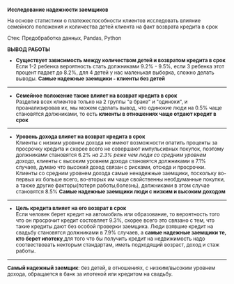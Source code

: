 <span style="font-size: smaller;">

**Исследование надежности заемщиков**

На основе статистики о платежеспособности клиентов исследовать влияние семейного положения и количества детей клиента на факт возврата кредита в срок	

Стек: Предобработка данных, Pandas, Python

**ВЫВОД РАБОТЫ**
* **Существует зависимость между количеством детей и возвратом кредита в срок**  <br/>
Если 1-2 ребенка вероятность стать должниками 9.2% - 9.5%, если 3 ребенка этот процент падает до 8.2%, для 4 детей у нас маленькая выборка, сложно делать выводы. **Самые надежные заемщики - клиенты без детей**
---
* **Семейное положение также влияет на возврат кредита в срок**<br/>
Разделив всех клиентов только на 2 группы "в браке" и "одиноки", и проанализировав их, мы можем сделать вывод, что одинокие люди на 0.5% чаще становятся должниками, то есть **клиенты в отношениях чаще отдают кредит в срок**
---
* **Уровень дохода влияет на возврат кредита в срок**<br/>
Клиенты с низким уровнем дохода не имеют возможности опатить проценты за просрочку кредита и скорее всего не совершают импульсивных покупок, поэтому должниками становятся 6.2% *на 2.3% реже чем люди со средним уровнем дохода*, клиенты с высоким уровнем дохода становятся должниками в 7.1% случаев, думаю что высокий доход связан с рисками, отсюда и просрочки. Клиенты со средним уровнем дохода самые ненадежные заемщики, поскольку во-первых их больше всего, во-вторых им чаще свойственны необдуманные покупки, а также другие факторы(потеря работы,болезнь), должниками в этом случае становятся 8.5%             **Самые надежные заемщики люди с низким и высоким доходом**
---
* **Цель кредита влияет на его возврат в срок**<br/>
Если человек берет кредит на автомобиль или образование, то вероятность того что он просрочит кредит состовляет 9.3%, скорее всего это связано с тем, что такие кредиты дают без особой проверки заемщика. Люди взявшие кредит на свадьбу становятся должниками в 7.9% случаев, а **самые надежные заемщики те, кто берет ипотеку**,для того что бы получить кредит на недвижимость надо соотвествовать некторым стандартам, иметь подходящий возраст, доход и стаж работы.
---
**Самый надежный заемщик**:
без детей, в отношениях, с низким/высоким уровнем дохода, обращается в банк за ипотекой или кредитом на свадьбу.


</span>
